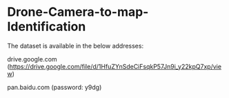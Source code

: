 # Drone-Camera-to-map-Identification

The dataset is available in the below addresses:

drive.google.com (https://drive.google.com/file/d/1HfuZYnSdeCiFsqkP57Jn9i_y22kpQ7xp/view)

pan.baidu.com (password: y9dg)
